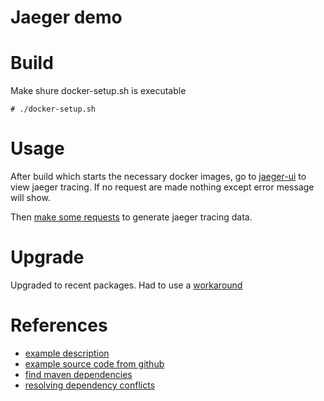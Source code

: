 # Jaeger demo

# Build
Make shure docker-setup.sh is executable

```shell
# ./docker-setup.sh
```

# Usage
After build which starts the necessary docker images, go to [jaeger-ui](localhost:9090) to view jaeger tracing. If no request are made nothing except error message will show.

Then [make some requests](http://localhost:8080/api/v1/names/random) to generate jaeger tracing data.

# Upgrade
Upgraded to recent packages.
Had to use a [workaround](https://github.com/opentracing-contrib/java-spring-cloud/issues/312)
# References
- [example description](https://medium.com/xebia-engineering/jaeger-integration-with-spring-boot-application-3c6ec4a96a6f)
- [example source code from github](https://github.com/himankbatra/opentracing-microservices-example/tree/master/animal-name-service)
- [find maven dependencies](https://repository.sonatype.org/#welcome)
- [resolving dependency conflicts](https://dzone.com/articles/solving-dependency-conflicts-in-maven)
